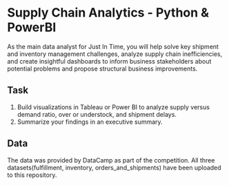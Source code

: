 # Supply Chain Analytics - Python & PowerBI

As the main data analyst for Just In Time, you will help solve key shipment and inventory management challenges, analyze supply chain inefficiencies, and create insightful dashboards to inform business stakeholders about potential problems and propose structural business improvements.

## Task
1. Build visualizations in Tableau or Power BI to analyze supply versus demand ratio, over or understock, and shipment delays.
2. Summarize your findings in an executive summary.

## Data

The data was provided by DataCamp as part of the competition. All three datasets(fulfillment, inventory, orders_and_shipments) have been uploaded to this repository.
